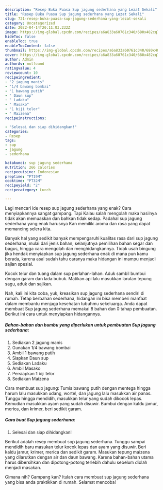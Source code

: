 ```yaml
---
description: "Resep Buka Puasa Sup jagung sederhana yang Lezat Sekali"
title: "Resep Buka Puasa Sup jagung sederhana yang Lezat Sekali"
slug: 721-resep-buka-puasa-sup-jagung-sederhana-yang-lezat-sekali
category: Uncategorized
date: 2022-04-14T20:11:03.232Z
image: https://img-global.cpcdn.com/recipes/a6a833a60761c340/680x482cq70/sup-jagung-sederhana-foto-resep-utama.jpg
hideToc: false
enableToc: true
enableTocContent: false
thumbnail: https://img-global.cpcdn.com/recipes/a6a833a60761c340/680x482cq70/sup-jagung-sederhana-foto-resep-utama.jpg
cover: https://img-global.cpcdn.com/recipes/a6a833a60761c340/680x482cq70/sup-jagung-sederhana-foto-resep-utama.jpg
author: Admin
authorAv: notfound
ratingvalue: 4
reviewcount: 10
recipeingredient:
- "2 jagung manis"
- "1/4 bawang bombai"
- "1 bawang putih"
- " Daun sup"
- " Ladaku"
- " Masako"
- "1 biji telor"
- " Maizena"
recipeinstructions:

- "Selesai dan siap dihidangkan!"
categories:
- Resep
tags:
- sup
- jagung
- sederhana

katakunci: sup jagung sederhana 
nutrition: 266 calories
recipecuisine: Indonesian
preptime: "PT19M"
cooktime: "PT32M"
recipeyield: "2"
recipecategory: Lunch

---
```



Lagi mencari ide resep sup jagung sederhana yang enak? Cara menyiapkannya sangat gampang. Tapi Kalau salah mengolah maka hasilnya tidak akan memuaskan dan bahkan tidak sedap. Padahal sup jagung sederhana yang enak harusnya Kan memiliki aroma dan rasa yang dapat memancing selera kita.


Banyak hal yang sedikit banyak mempengaruhi kualitas rasa dari sup jagung sederhana, mulai dari jenis bahan, selanjutnya pemilihan bahan segar dan bagus, hingga cara mengolah dan menghidangkannya. Tidak usah bingung jika hendak menyiapkan sup jagung sederhana enak di mana pun kamu berada, karena asal sudah tahu caranya maka hidangan ini mampu menjadi sajian spesial.

Kocok telur dan tuang dalam sup perlahan-lahan. Aduk sambil bumbui dengan garam dan lada bubuk. Matikan api lalu masukkan larutan tepung sagu, aduk dan sajikan.


Nah, kali ini kita coba, yuk, kreasikan sup jagung sederhana sendiri di rumah. Tetap berbahan sederhana, hidangan ini bisa memberi manfaat dalam membantu menjaga kesehatan tubuhmu sekeluarga. Anda dapat membuat Sup jagung sederhana memakai 8 bahan dan 0 tahap pembuatan. Berikut ini cara untuk menyiapkan hidangannya.

<!--inarticleads1-->

##### Bahan-bahan dan bumbu yang diperlukan untuk pembuatan Sup jagung sederhana:

1. Sediakan 2 jagung manis
1. Gunakan 1/4 bawang bombai
1. Ambil 1 bawang putih
1. Siapkan  Daun sup
1. Sediakan  Ladaku
1. Ambil  Masako
1. Persiapkan 1 biji telor
1. Sediakan  Maizena


Cara membuat sup jagung: Tumis bawang putih dengan mentega hingga harum lalu masukkan udang, wortel, dan jagung lalu masukkan air panas. Tunggu hingga mendidih, masukkan telur yang sudah dikocok lepas. Kemudian masukkan ayam yang sudah disuwir. Bumbui dengan kaldu jamur, merica, dan krimer, beri sedikit garam. 

<!--inarticleads2-->

##### Cara buat Sup jagung sederhana:


1. Selesai dan siap dihidangkan!

Berikut adalah resep membuat sop jagung sederhana. Tunggu sampai mendidih baru masukan telur kocok lepas dan ayam yang disuwir. Beri kaldu jamur, krimer, merica dan sedikit garam. Masukan tepung maizena yang dilarutkan dengan air dan daun bawang. Karena bahan-bahan utama harus dibersihkan dan dipotong-potong terlebih dahulu sebelum diolah menjadi masakan. 

Gimana nih? Gampang kan? Itulah cara membuat sup jagung sederhana yang bisa anda praktikkan di rumah. Selamat mencoba!
